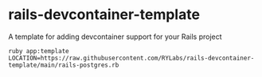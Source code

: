# rails-devcontainer-template
A template for adding devcontainer support for your Rails project

```shell
ruby app:template LOCATION=https://raw.githubusercontent.com/RYLabs/rails-devcontainer-template/main/rails-postgres.rb
```
